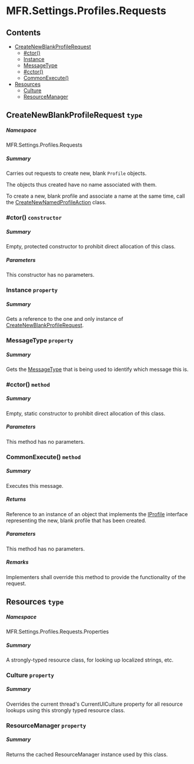 <a name='assembly'></a>
# MFR.Settings.Profiles.Requests

## Contents

- [CreateNewBlankProfileRequest](#T-MFR-Settings-Profiles-Requests-CreateNewBlankProfileRequest 'MFR.Settings.Profiles.Requests.CreateNewBlankProfileRequest')
  - [#ctor()](#M-MFR-Settings-Profiles-Requests-CreateNewBlankProfileRequest-#ctor 'MFR.Settings.Profiles.Requests.CreateNewBlankProfileRequest.#ctor')
  - [Instance](#P-MFR-Settings-Profiles-Requests-CreateNewBlankProfileRequest-Instance 'MFR.Settings.Profiles.Requests.CreateNewBlankProfileRequest.Instance')
  - [MessageType](#P-MFR-Settings-Profiles-Requests-CreateNewBlankProfileRequest-MessageType 'MFR.Settings.Profiles.Requests.CreateNewBlankProfileRequest.MessageType')
  - [#cctor()](#M-MFR-Settings-Profiles-Requests-CreateNewBlankProfileRequest-#cctor 'MFR.Settings.Profiles.Requests.CreateNewBlankProfileRequest.#cctor')
  - [CommonExecute()](#M-MFR-Settings-Profiles-Requests-CreateNewBlankProfileRequest-CommonExecute 'MFR.Settings.Profiles.Requests.CreateNewBlankProfileRequest.CommonExecute')
- [Resources](#T-MFR-Settings-Profiles-Requests-Properties-Resources 'MFR.Settings.Profiles.Requests.Properties.Resources')
  - [Culture](#P-MFR-Settings-Profiles-Requests-Properties-Resources-Culture 'MFR.Settings.Profiles.Requests.Properties.Resources.Culture')
  - [ResourceManager](#P-MFR-Settings-Profiles-Requests-Properties-Resources-ResourceManager 'MFR.Settings.Profiles.Requests.Properties.Resources.ResourceManager')

<a name='T-MFR-Settings-Profiles-Requests-CreateNewBlankProfileRequest'></a>
## CreateNewBlankProfileRequest `type`

##### Namespace

MFR.Settings.Profiles.Requests

##### Summary

Carries out requests to create new, blank `Profile` objects.



The objects thus created have no name associated with them.



To create a new, blank profile and associate a name at the same time, call the
[CreateNewNamedProfileAction](#T-MFR-Settings-Profiles-Actions-CreateNewNamedProfileAction 'MFR.Settings.Profiles.Actions.CreateNewNamedProfileAction')
class.

<a name='M-MFR-Settings-Profiles-Requests-CreateNewBlankProfileRequest-#ctor'></a>
### #ctor() `constructor`

##### Summary

Empty, protected constructor to prohibit direct allocation of this class.

##### Parameters

This constructor has no parameters.

<a name='P-MFR-Settings-Profiles-Requests-CreateNewBlankProfileRequest-Instance'></a>
### Instance `property`

##### Summary

Gets a reference to the one and only instance of
[CreateNewBlankProfileRequest](#T-MFR-Settings-Profiles-Requests-CreateNewBlankProfileRequest 'MFR.Settings.Profiles.Requests.CreateNewBlankProfileRequest').

<a name='P-MFR-Settings-Profiles-Requests-CreateNewBlankProfileRequest-MessageType'></a>
### MessageType `property`

##### Summary

Gets the
[MessageType](#T-MFR-MessageType 'MFR.MessageType')
that is
being used to identify which message this is.

<a name='M-MFR-Settings-Profiles-Requests-CreateNewBlankProfileRequest-#cctor'></a>
### #cctor() `method`

##### Summary

Empty, static constructor to prohibit direct allocation of this class.

##### Parameters

This method has no parameters.

<a name='M-MFR-Settings-Profiles-Requests-CreateNewBlankProfileRequest-CommonExecute'></a>
### CommonExecute() `method`

##### Summary

Executes this message.

##### Returns

Reference to an instance of an object that implements the
[IProfile](#T-MFR-Settings-Profiles-Interfaces-IProfile 'MFR.Settings.Profiles.Interfaces.IProfile') interface
representing the new, blank profile that has been created.

##### Parameters

This method has no parameters.

##### Remarks

Implementers shall override this method to provide the functionality
of the request.

<a name='T-MFR-Settings-Profiles-Requests-Properties-Resources'></a>
## Resources `type`

##### Namespace

MFR.Settings.Profiles.Requests.Properties

##### Summary

A strongly-typed resource class, for looking up localized strings, etc.

<a name='P-MFR-Settings-Profiles-Requests-Properties-Resources-Culture'></a>
### Culture `property`

##### Summary

Overrides the current thread's CurrentUICulture property for all
  resource lookups using this strongly typed resource class.

<a name='P-MFR-Settings-Profiles-Requests-Properties-Resources-ResourceManager'></a>
### ResourceManager `property`

##### Summary

Returns the cached ResourceManager instance used by this class.
